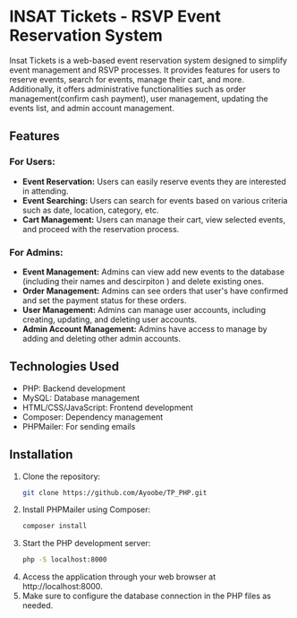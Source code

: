 # INSAT Tickets - RSVP Event Reservation System

Insat Tickets is a web-based event reservation system designed to simplify event management and RSVP processes. It provides features for users to reserve events, search for events, manage their cart, and more. Additionally, it offers administrative functionalities such as order management(confirm cash payment), user management, updating the events list, and admin account management.

## Features

### For Users:
- **Event Reservation:** Users can easily reserve events they are interested in attending.
- **Event Searching:** Users can search for events based on various criteria such as date, location, category, etc.
- **Cart Management:** Users can manage their cart, view selected events, and proceed with the reservation process.

### For Admins:
- **Event Management:** Admins can view add new events to the database (including their names and descirpiton ) and delete existing ones.
- **Order Management:** Admins can see orders that user's have confirmed and set the payment status for these orders.
- **User Management:** Admins can manage user accounts, including creating, updating, and deleting user accounts.
- **Admin Account Management:** Admins have access to manage by adding and deleting other admin accounts.

## Technologies Used
- PHP: Backend development
- MySQL: Database management
- HTML/CSS/JavaScript: Frontend development
- Composer: Dependency management
- PHPMailer: For sending emails

## Installation
1. Clone the repository:
   ```bash
   git clone https://github.com/Ayoobe/TP_PHP.git
2. Install PHPMailer using Composer:
    ```bash
    composer install
3. Start the PHP development server:
    ```bash
    php -S localhost:8000
4. Access the application through your web browser at http://localhost:8000.
5. Make sure to configure the database connection in the PHP files as needed.